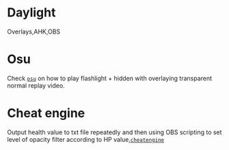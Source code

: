 # Daylight 
Overlays,AHK,OBS
# Osu
Check [`osu`](osu/osu.md) on how to play flashlight + hidden with overlaying transparent normal replay video.
# Cheat engine
Output health value to txt file repeatedly and then using OBS scripting to set level of opacity filter according to HP value,[`cheatengine`](cheatengine/cheatengine.md)